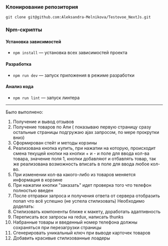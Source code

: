 ###  Клонирование репозитория

    git clone git@github.com:Aleksandra-Melnikova/Testovoe_NextJs.git
### Npm-скрипты
#### Установка зависимостей
- `npm install` — установка всех зависимостей проекта

#### Разработка
- `npm run dev` — запуск приложения в режиме разработки 

#### Анализ кода
- `npm run lint` — запуск линтера
---

Было выполнено:
1. Получение и вывод отзывов 
2. Получение товаров по Апи ( показываю первую страницу сразу
 остальные страницы подгружаю ajax запросом, по мере прокрутки вниз) 
3. Сформирован стейт и методы корзины
4. Реализована кнопка купить, при нажатии на которую, происходит смена текущей кнопки на кнопки + и - и поле для ввода кол-ва товара, значение поля 1, кнопки добавляют и отбавлять товар, так же реализована возможность вписать в поле для ввода любое кол-во.
5. При изменении кол-ва какого-либо из товаров меняется информация в корзине 
6. При нажатии кнопки "заказать" идет проверка того что телефон полностью введен
7. После отправки запроса и получения ответа от сервера отобразить попап что всё успешно (не успела стилизовать)
 Необходимо доделать:
1. Стилизовать компоненты ближе к макету, доработать адаптивность
2. Переписать все запросы на redux, написать thunks
3. Hабранные товары и введенный номер телефона должны сохраняться при перезагрузки страницы
4. Сгенерировать уникальный ключ при выводе карточек товаров
5. Добавить красивые стилизованные лоадеры

